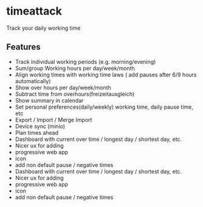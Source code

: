 # timeattack
Track your daily working time

## Features
* Track individual working periods (e.g. morning/evening)
* Sum/group Working hours per day/week/month
* Align working times with working time laws ( add pauses after 6/9 hours automatically)
* Show over hours per day/week/month
* Subtract time from overhours(freizeitausgleich)
* Show summary in calendar
* Set personal preferences(daily/weekly) working time, daily pause time, etc
* Export / Import / Merge Import
* Device sync (minio)
* Plan times ahead
* Dashboard with current over time / longest day / shortest day, etc.
* Nicer ux for adding
* progressive web app
* icon
* add non default pause / negative times
* Dashboard with current over time / longest day / shortest day, etc.
* Nicer ux for adding
* progressive web app
* icon
* add non default pause / negative times
